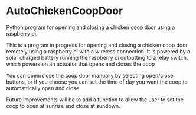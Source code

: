# AutoChickenCoopDoor
Python program for opening and closing a chicken coop door using a raspberry pi.

This is a program in progress for opening and closing a chicken coop door remotely using a raspberry pi with a wireless connection.
It is powered by a solar charged battery running the raspberry pi outputting to a relay switch, which 
powers on an actuator that opens and closes the coop

You can open/close the coop door manually by selecting open/close buttons, or if you choose you can set the time of day you want the coop to automattically open and close.

Future improvements will be to add a function to allow the user to set the coop to open at sunrise and close at sundown.
